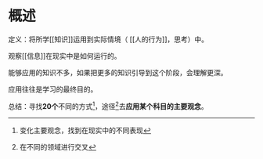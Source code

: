 # 概述
定义：将所学[[知识]]运用到实际情境（ [[人的行为]]，思考）中。

观察[[信息]]在现实中是如何运行的。

能够应用的知识不多，如果把更多的知识引导到这个阶段，会理解更深。

应用往往是学习的最终目的。

总结：寻找**20个**不同的方式[^1]，途径[^2]去**应用某个科目的主要观念**。

[^1]: 变化主要观念，找到在现实中的不同表现
[^2]: 在不同的领域进行交叉